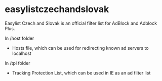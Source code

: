 easylistczechandslovak
======================

Easylist Czech and Slovak is an official filter list for AdBlock and Adblock Plus.

In /host folder
 - Hosts file, which can be used for redirecting known ad servers to localhost

In /tpl folder
 - Tracking Protection List, which can be used in IE as an ad filter list

